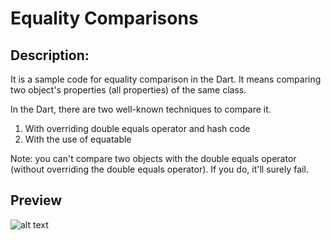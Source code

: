 # Equality Comparisons

## Description:

It is a sample code for equality comparison in the Dart. It means comparing two object's properties (all properties) of the same class. 

In the Dart, there are two well-known techniques to compare it.
1. With overriding double equals operator and hash code
2. With the use of equatable

Note: you can't compare two objects with the double equals operator (without overriding the double equals operator). If you do, it'll surely fail.

## Preview
![alt text](https://i.postimg.cc/9X7FKbG6/imgonline-com-ua-twotoone-rmzc-Uqmv-CN.png "img")
